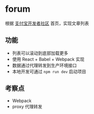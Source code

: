 # forum

根据 [支付宝开发者社区](https://forum.alipay.com/mini-app) 首页，实现文章列表

## 功能
- 列表可以滚动到底部加载更多
- 使用 React + Babel + Webpack 实现
- 数据通过代理转发到生产环境接口
- 本地开发可通过 `npm run dev` 启动项目

## 考察点
- Webpack
- proxy 代理转发
